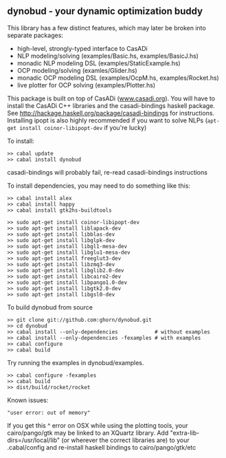 ## dynobud - your dynamic optimization buddy

This library has a few distinct features, which may later be broken into separate packages:
* high-level, strongly-typed interface to CasADi
* NLP modeling/solving (examples/Basic.hs, examples/BasicJ.hs)
* monadic NLP modeling DSL (examples/StaticExample.hs)
* OCP modeling/solving (examles/Glider.hs)
* monadic OCP modeling DSL (examples/OcpM.hs, examples/Rocket.hs)
* live plotter for OCP solving (examples/Plotter.hs)

This package is built on top of CasADi (www.casadi.org).
You will have to install the CasADi C++ libraries and the casadi-bindings haskell package.
See http://hackage.haskell.org/package/casadi-bindings for instructions.
Installing ipopt is also highly recommended if you want to solve NLPs (`apt-get install coinor-libipopt-dev` if you're lucky)

To install:

    >> cabal update
    >> cabal install dynobud

casadi-bindings will probably fail, re-read casadi-bindings instructions

To install dependencies, you may need to do something like this:

    >> cabal install alex
    >> cabal install happy
    >> cabal install gtk2hs-buildtools

    >> sudo apt-get install coinor-libipopt-dev
    >> sudo apt-get install liblapack-dev
    >> sudo apt-get install libblas-dev
    >> sudo apt-get install libglpk-dev
    >> sudo apt-get install libgl1-mesa-dev
    >> sudo apt-get install libglu1-mesa-dev
    >> sudo apt-get install freeglut3-dev
    >> sudo apt-get install libzmq3-dev
    >> sudo apt-get install libglib2.0-dev
    >> sudo apt-get install libcairo2-dev
    >> sudo apt-get install libpango1.0-dev
    >> sudo apt-get install libgtk2.0-dev
    >> sudo apt-get install libgsl0-dev

To build dynobud from source

    >> git clone git://github.com:ghorn/dynobud.git
    >> cd dynobud
    >> cabal install --only-dependencies            # without examples
    >> cabal install --only-dependencies -fexamples # with examples
    >> cabal configure
    >> cabal build

Try running the examples in dynobud/examples.

    >> cabal configure -fexamples
    >> cabal build
    >> dist/build/rocket/rocket

Known issues:

    "user error: out of memory"

If you get this ^ error on OSX while using the plotting tools, your
cairo/pango/gtk may be linked to an XQuartz library.
Add "extra-lib-dirs=/usr/local/lib" (or wherever the correct libraries are)
to your .cabal/config and re-install haskell bindings to cairo/pango/gtk/etc
